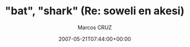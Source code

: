 ---
title: '"bat", "shark" (Re: soweli en akesi)'
posts: 8
hash: 't792'
author: 'Marcos CRUZ'
date: 2007-05-21T07:44:00+00:00
sources:
  - http://forums.tokipona.org/viewtopic.php%3Ft=792.html
---